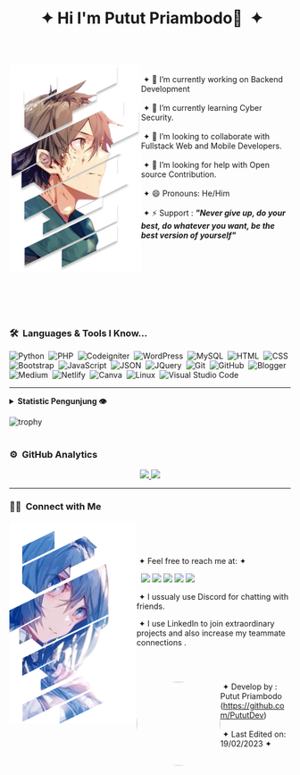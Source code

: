 <h1 align="center"> &nbsp;&#10022; Hi I'm Putut Priambodo👋  &nbsp;&#10022;</h1>
<br><br>
<div>
  <div>
    <img src="./assets/image/haruhiro.png" align="left">
    <p align="left">
      <br>
      &nbsp;&#10022; 🔭 I’m currently working on Backend Development
      <br><br>
      &nbsp;&#10022; 🌱 I’m currently learning Cyber Security.
      <br><br>
      &nbsp;&#10022; 👯 I’m looking to collaborate with Fullstack Web and Mobile Developers.
      <br><br>
      &nbsp;&#10022; 🤔 I’m looking for help with Open source Contribution.
      <br><br>
      &nbsp;&#10022; 😄 Pronouns: He/Him
      <br><br>
     &nbsp;&#10022; ⚡ Support : <b><i>"Never give up, do your best, do whatever you want, be the best version of yourself"</i></b>
    </p>
  </div>
</div>

<br><br><br><br><br><br><br>

### 🛠 &nbsp;Languages & Tools I Know...

![Python](https://img.shields.io/badge/-Python-05122A?style=flat&logo=python)&nbsp;
![PHP](https://img.shields.io/badge/-PHP-05122A?style=flat&logo=php)&nbsp;
![Codeigniter](https://img.shields.io/badge/-Codeigniter-05122A?style=flat&logo=codeigniter)&nbsp;
![WordPress](https://img.shields.io/badge/-WordPress-blue?style=flat&logo=wordpress)&nbsp;
![MySQL](https://img.shields.io/badge/-MySQL-05122A?style=flat&logo=mysql)&nbsp;
![HTML](https://img.shields.io/badge/-HTML-05122A?style=flat&logo=HTML5)&nbsp;
![CSS](https://img.shields.io/badge/-CSS-05122A?style=flat&logo=CSS3&logoColor=1572B6)&nbsp;
![Bootstrap](https://img.shields.io/badge/-Bootstrap-05122A?style=flat&logo=bootstrap&logoColor=563D7C)&nbsp;
![JavaScript](https://img.shields.io/badge/-JavaScript-05122A?style=flat&logo=javascript)&nbsp;
![JSON](https://img.shields.io/badge/-JSON-02569B?style=flat&logo=json)&nbsp;
![JQuery](https://img.shields.io/badge/-JQuery-blue?style=flat&logo=jquery)&nbsp;
![Git](https://img.shields.io/badge/-Git-05122A?style=flat&logo=git)&nbsp;
![GitHub](https://img.shields.io/badge/-GitHub-05122A?style=flat&logo=github)&nbsp;
![Blogger](https://img.shields.io/badge/Blogger-FF5722?style=flat&logo=blogger&logoColor=white)&nbsp;
![Medium](https://img.shields.io/badge/Medium-12100E?style=flat&logo=medium&logoColor=white)&nbsp;
![Netlify](https://img.shields.io/badge/Netlify-00C7B7?style=flat&logo=netlify&logoColor=white)&nbsp;
![Canva](https://img.shields.io/badge/Canva-%2300C4CC.svg?&style=flat&logo=Canva&logoColor=white)&nbsp;
![Linux](https://img.shields.io/badge/Linux-FCC624?style=flat&logo=linux&logoColor=black)&nbsp;
![Visual Studio Code](https://img.shields.io/badge/-Visual%20Studio%20Code-05122A?style=flat&logo=visual-studio-code&logoColor=007ACC)&nbsp;

---

<details>
  <summary><b> Statistic Pengunjung 👁️</b></summary>
  <br>
  <img src="https://komarev.com/ghpvc/?username=pututdev&label=PROFILE+VIEWS&style=for-the-badge&color=brightgreen">
</details>

 ![trophy](https://github-profile-trophy.vercel.app/?username=pututdev&theme=juicyfresh&no-frame=true&row=1&&margin-w=20&no-bg=true)
  <br ><br >

### ⚙️ &nbsp;GitHub Analytics

<p align="center">
<a href="https://github.com/PututDev">
  <img height="180em" src="https://github-readme-stats-eight-theta.vercel.app/api?username=pututdev&show_icons=true&theme=algolia&include_all_commits=true&count_private=true"/>
  <img height="180em" src="https://github-readme-stats-eight-theta.vercel.app/api/top-langs/?username=pututdev&layout=compact&langs_count=8&theme=algolia"/>
</a>
</p>

---



### 🤝🏻 &nbsp;Connect with Me

<div>
 <div>
  <img src="./assets/image/mary.png" align="left">
  <p align="right">

   &nbsp;
   
   &nbsp;
    
   &nbsp;&#10022; Feel free to reach me at: &#10022;

   &nbsp; 
   <a href="https://discord.com/users/1122382759990657044" target="_blank"><img src="https://img.shields.io/badge/discord-%237289DA.svg?&style=for-the-badge&logo=discord&logoColor=white" /></a>
   <a href="https://cyberprogrammingcenter.blogspot.com/"><img src="https://img.shields.io/badge/-pututdev.my.id-3423A6?style=for-the-badge&logo=Google-Chrome&logoColor=white"/></a>
   <a href="https://www.linkedin.com/in/putut-priambodo-19b739225/"><img src="https://img.shields.io/badge/-Putut%20Priambodo-0077B5?style=for-the-badge&logo=Linkedin&logoColor=white"/></a>
   <a href="https://www.instagram.com/pututdev/"><img src="https://img.shields.io/badge/-@pututdev-E4405F?style=for-the-badge&logo=Instagram&logoColor=white"/></a>
   <a href="https://pututdev.netlify.app/"><img src="https://img.shields.io/badge/-Netlify Apps-1877F2?style=for-the-badge&logo=netlify&logoColor=white"/></a>

   &nbsp;&#10022; I ussualy use Discord for chatting with friends.
   
   &nbsp;&#10022; I use LinkedIn to join extraordinary projects and also increase my teammate connections .
  </p>
 </div>
</div>
<br><br>
<div>
 <div>
 <img src="https://g.top4top.io/p_2999t6gc91.png" width="150px" height="150px" style="border-radius: 100px;" align="left">
  <p align="right">
    
   &nbsp;&#10022; Develop by : Putut Priambodo (https://github.com/PututDev)
   <br><br>
   &nbsp;&#10022; Last Edited on: 19/02/2023 &#10022;
  </p>
 </div>
</div>

